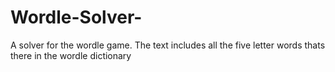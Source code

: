 # Wordle-Solver-
A solver for the wordle game. 
The text includes all the five letter words thats there in the wordle dictionary 
